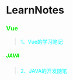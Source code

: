 # LearnNotes
### <font color='gree'>Vue</font>

> <font color=cyan>1、Vue的学习笔记</font>

##### <font color='gree'>JAVA</font>

> <font color=cyan>2、JAVA的开发随笔</font>

